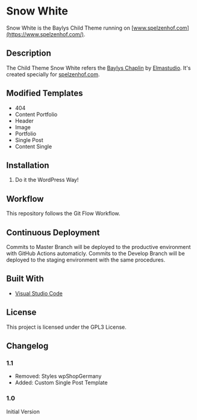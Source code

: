 # Snow White

Snow White is the Baylys Child Theme running on [www.spelzenhof.com](https://www.spelzenhof.com/).

## Description 

The Child Theme Snow White refers the [Baylys Chaplin](https://www.elmastudio.de/wordpress-themes/baylys/) by [Elmastudio](https://www.elmastudio.de). It's created specially for [spelzenhof.com](https://www.spelzenhof.com/).

## Modified Templates

* 404
* Content Portfolio
* Header
* Image
* Portfolio
* Single Post
* Content Single

## Installation

1. Do it the WordPress Way! 

## Workflow

This repository follows the Git Flow Workflow.

## Continuous Deployment

Commits to Master Branch will be deployed to the productive environment with GitHub Actions automaticly. Commits to the Develop Branch will be deployed to the staging environment with the same procedures.

## Built With

* [Visual Studio Code](https://code.visualstudio.com)

## License

This project is licensed under the GPL3 License.

## Changelog

### 1.1

* Removed: Styles wpShopGermany
* Added: Custom Single Post Template

### 1.0

Initial Version